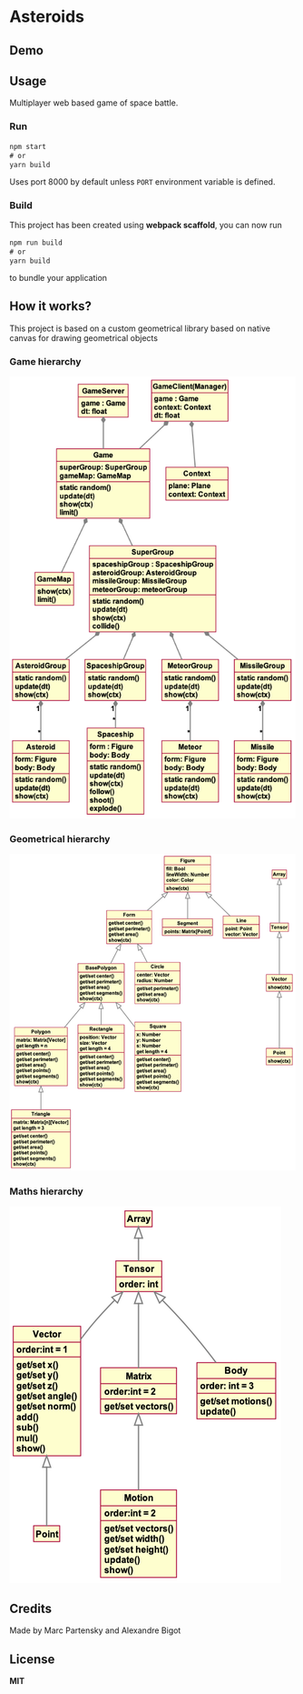 # Asteroids

## Demo


## Usage
Multiplayer web based game of space battle.

### Run
```
npm start
# or
yarn build
```

Uses port 8000 by default unless `PORT` environment variable is defined.

### Build
This project has been created using **webpack scaffold**, you can now run
```
npm run build
# or
yarn build
```
to bundle your application

## How it works?

This project is based on a custom geometrical library based on native canvas for drawing geometrical objects

### Game hierarchy 
![asteroids](./out/uml/asteroids/asteroids.png)

### Geometrical hierarchy 
![forms](./out/uml/forms/forms.png)

### Maths hierarchy 
![maths](./out/uml/maths/maths.png)

## Credits
Made by Marc Partensky and Alexandre Bigot

## License
**MIT**
